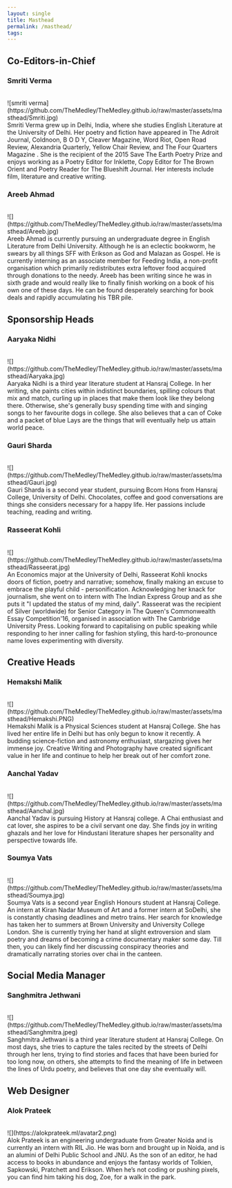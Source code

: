 ```yaml
---
layout: single
title: Masthead
permalink: /masthead/
tags:
---
```


## Co-Editors-in-Chief

### Smriti Verma
<br>
![smriti verma](https://github.com/TheMedley/TheMedley.github.io/raw/master/assets/masthead/Smriti.jpg)
<br>
Smriti Verma grew up in Delhi, India, where she studies English Literature at the University of Delhi. Her poetry and fiction have appeared in The Adroit Journal, Coldnoon, B O D Y, Cleaver Magazine, Word Riot, Open Road Review, Alexandria Quarterly, Yellow Chair Review, and The Four Quarters Magazine . She is the recipient of the 2015 Save The Earth Poetry Prize and enjoys working as a Poetry Editor for Inklette, Copy Editor for The Brown Orient and Poetry Reader for The Blueshift Journal. Her interests include film, literature and creative writing.
<br>


### Areeb Ahmad
<br>
![](https://github.com/TheMedley/TheMedley.github.io/raw/master/assets/masthead/Areeb.jpg)
<br>
Areeb Ahmad is currently pursuing an undergraduate degree in English Literature from Delhi University. Although he is an eclectic bookworm, he swears by all things SFF with Erikson as God and Malazan as Gospel. He is currently interning as an associate member for Feeding India, a non-profit organisation which primarily redistributes extra leftover food acquired through donations to the needy. Areeb has been writing since he was in sixth grade and would really like to finally finish working on a book of his own one of these days. He can be found desperately searching for book deals and rapidly accumulating his TBR pile.<br>

## Sponsorship Heads

### Aaryaka Nidhi
<br>
![](https://github.com/TheMedley/TheMedley.github.io/raw/master/assets/masthead/Aaryaka.jpg)
<br>
Aaryaka Nidhi is a third year literature student at Hansraj College. In her writing, she paints cities within indistinct boundaries, spilling colours that mix and match, curling up in places that make them look like they belong there. Otherwise, she's generally busy spending time with and singing songs to her favourite dogs in college. She also believes that a can of Coke and a packet of blue Lays are the things that will eventually help us attain world peace. <br>

### Gauri Sharda
<br>
![](https://github.com/TheMedley/TheMedley.github.io/raw/master/assets/masthead/Gauri.jpg)
<br>
Gauri Sharda is a second year student, pursuing Bcom Hons from Hansraj College, University of Delhi. Chocolates, coffee and good conversations are things she considers necessary for a happy life. Her passions include teaching, reading and writing.<br>

### Rasseerat Kohli
<br>
![](https://github.com/TheMedley/TheMedley.github.io/raw/master/assets/masthead/Rasseerat.jpg)
<br>
An Economics major at the University of Delhi, Rasseerat Kohli knocks doors of fiction, poetry and narrative; somehow, finally making an excuse to embrace the playful child - personification. Acknowledging her knack for journalism, she went on to intern with The Indian Express Group and as she puts it "I updated the status of my mind, daily". Rasseerat was the recipient of Silver (worldwide) for Senior Category in The Queen's Commonwealth Essay Competition'16, organised in association with The Cambridge University Press. Looking forward to capitalising on public speaking while responding to her inner calling for fashion styling, this hard-to-pronounce name loves experimenting with diversity. <br>

## Creative Heads

### Hemakshi Malik
<br>
![](https://github.com/TheMedley/TheMedley.github.io/raw/master/assets/masthead/Hemakshi.PNG)
<br>
Hemakshi Malik is a Physical Sciences student at Hansraj College. She has lived her entire life in Delhi but has only begun to know it recently. A budding science-fiction and astronomy enthusiast, stargazing gives her immense joy. Creative Writing and Photography have created significant value in her life and continue to help her break out of her comfort zone.<br>

### Aanchal Yadav
<br>
![](https://github.com/TheMedley/TheMedley.github.io/raw/master/assets/masthead/Aanchal.jpg)
<br>
Aanchal Yadav is pursuing History at Hansraj college. A Chai enthusiast and cat lover, she aspires to be a civil servant one day. She finds joy in writing ghazals and her love for Hindustani literature shapes her personality and perspective towards life.<br>

### Soumya Vats
<br>
![](https://github.com/TheMedley/TheMedley.github.io/raw/master/assets/masthead/Soumya.jpg)
<br>
Soumya Vats is a second year English Honours student at Hansraj College. An intern at Kiran Nadar Museum of Art and a former intern at SoDelhi, she is constantly chasing deadlines and metro trains. Her search for knowledge has taken her to summers at Brown University and University College London. She is currently trying her hand at slight extroversion and slam poetry and dreams of becoming a crime documentary maker some day. Till then, you can likely find her discussing conspiracy theories and dramatically narrating stories over chai in the canteen.<br>

## Social Media Manager

### Sanghmitra Jethwani
<br>
![](https://github.com/TheMedley/TheMedley.github.io/raw/master/assets/masthead/Sanghmitra.jpeg)
<br>
Sanghmitra Jethwani is a third year literature student at Hansraj College. On most days, she tries to capture the tales recited by the streets of Delhi through her lens, trying to find stories and faces that have been buried for too long now, on others, she attempts to find the meaning of life in between the lines of Urdu poetry, and believes that one day she eventually will.<br>

## Web Designer

### Alok Prateek
<br>
![](https://alokprateek.ml/avatar2.png)
<br>
Alok Prateek is an engineering undergraduate from Greater Noida and is currently an intern with RIL Jio. He was born and brought up in Noida, and is an alumini of Delhi Public School and JNU. As the son of an editor, he had access to books in abundance and enjoys the fantasy worlds of Tolkien, Sapkowski, Pratchett and Erikson. When he’s not coding or pushing pixels, you can find him taking his dog, Zoe, for a walk in the park.